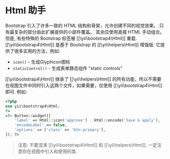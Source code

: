 Html 助手
===========

Bootstrap 引入了许多一致的 HTML 结构和骨架，允许创建不同的视觉效果。
只有最复杂的部分由此扩展提供的小部件覆盖。 其余应使用直接 HTML 手动组合。
但是, 有些特殊的 Bootstrap 标签被 [[\yii\bootstrap4\Html]] 重载.
[[\yii\bootstrap4\Html]] 是基于 Bootstrap 的 [[\yii\helpers\Html]] 增强版.
它提供了很多实用的方法，例如:

 - `icon()` - 生成Glyphicon图标
 - `staticControl()` - 生成表单静态组件 "static controls"

[[\yii\bootstrap4\Html]] 继承了 [[\yii\helpers\Html]] 的所有功能，所以不需要在视图文件中同时引入这两个文件，如果需要，仅使用 [[\yii\bootstrap4\Html]] 即可.
例如:

```php
<?php
use yii\bootstrap4\Html;
?>
<?= Button::widget([
    'label' => Html::icon('approve') . Html::encode('Save & apply'),
    'encodeLabel' => false,
    'options' => ['class' => 'btn-primary'],
]); ?>
```

> 注意: 不要混淆 [[\yii\bootstrap4\Html]] 和 [[\yii\helpers\Html]], 一定注意你在视图中引入和使用的类.